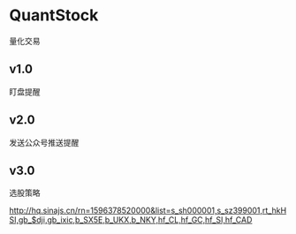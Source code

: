 # QuantStock
量化交易

## v1.0
  盯盘提醒
  
## v2.0
  发送公众号推送提醒
  
## v3.0
  选股策略

http://hq.sinajs.cn/rn=1596378520000&list=s_sh000001,s_sz399001,rt_hkHSI,gb_$dji,gb_ixic,b_SX5E,b_UKX,b_NKY,hf_CL,hf_GC,hf_SI,hf_CAD